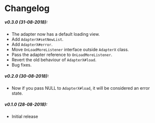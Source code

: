 Changelog
===

##### v0.3.0 (31-08-2018):
* The adapter now has a default loading view.
* Add `AdapterX#setNewList`.
* Add `AdapterX#error`.
* Move `OnLoadMoreListener` interface outside `AdapterX` class.
* Pass the adapter reference to `OnLoadMoreListener`.
* Revert the old behaviour of `AdapterX#load`.
* Bug fixes.

##### v0.2.0 (30-08-2018):
* Now if you pass NULL to `AdapterX#load`, it will be considered an error state.

##### v0.1.0 (28-08-2018):
* Initial release

